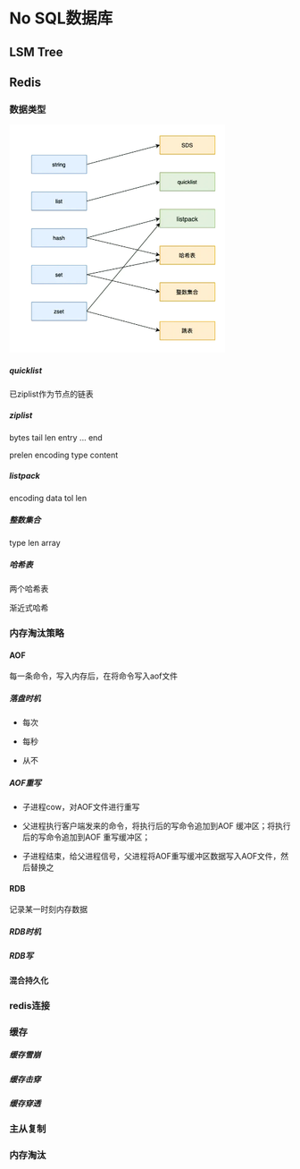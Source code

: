 # No SQL数据库

## LSM Tree


## Redis

### 数据类型

![redis数据结构和数据类型](redis_datastructure.png)

##### quicklist

已ziplist作为节点的链表

##### ziplist

bytes tail len entry ... end

prelen encoding type content

##### listpack

encoding data tol len

##### 整数集合

 type len array

##### 哈希表

两个哈希表

渐近式哈希



### 内存淘汰策略

#### AOF

每一条命令，写入内存后，在将命令写入aof文件

##### 落盘时机

+ 每次

+ 每秒

+ 从不

##### AOF重写

+ 子进程cow，对AOF文件进行重写

+ 父进程执行客户端发来的命令，将执行后的写命令追加到AOF 缓冲区；将执行后的写命令追加到AOF 重写缓冲区；

+ 子进程结束，给父进程信号，父进程将AOF重写缓冲区数据写入AOF文件，然后替换之

#### RDB

记录某一时刻内存数据

##### RDB时机

##### RDB写

#### 混合持久化


### redis连接


### 缓存

##### 缓存雪崩

##### 缓存击穿

##### 缓存穿透


### 主从复制


### 内存淘汰




